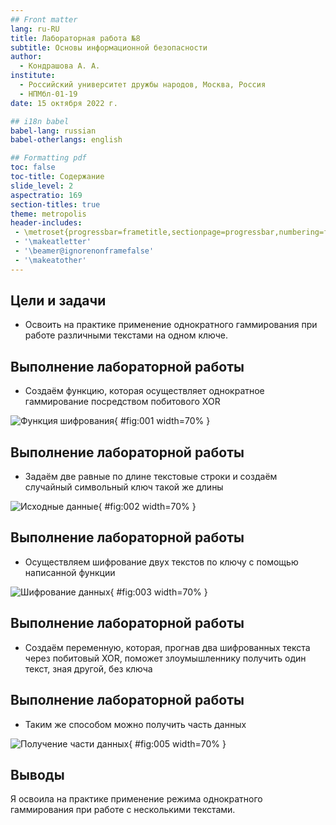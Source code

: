 ```yaml
---
## Front matter
lang: ru-RU
title: Лабораторная работа №8
subtitle: Основы информационной безопасности
author:
  - Кондрашова А. А.
institute:
  - Российский университет дружбы народов, Москва, Россия
  - НПМбл-01-19
date: 15 октября 2022 г.

## i18n babel
babel-lang: russian
babel-otherlangs: english

## Formatting pdf
toc: false
toc-title: Содержание
slide_level: 2
aspectratio: 169
section-titles: true
theme: metropolis
header-includes:
 - \metroset{progressbar=frametitle,sectionpage=progressbar,numbering=fraction}
 - '\makeatletter'
 - '\beamer@ignorenonframefalse'
 - '\makeatother'
---
```


## Цели и задачи

- Освоить на практике применение однократного гаммирования при работе различными текстами на одном ключе.

## Выполнение лабораторной работы 

- Cоздаём функцию, которая осуществляет однократное гаммирование посредством побитового XOR 

![Функция шифрования](image/01.png){ #fig:001 width=70% }

## Выполнение лабораторной работы 

- Задаём две равные по длине текстовые строки и создаём случайный символьный ключ такой же длины

![Исходные данные](image/02.png){ #fig:002 width=70% }

## Выполнение лабораторной работы 

- Осуществляем шифрование двух текстов по ключу с помощью написанной функции 

![Шифрование данных](image/03.png){ #fig:003 width=70% }

## Выполнение лабораторной работы 

- Создаём переменную, которая, прогнав два шифрованных текста через побитовый XOR, поможет злоумышленнику получить один текст, зная другой, без ключа 

## Выполнение лабораторной работы 

- Таким же способом можно получить часть данных

![Получение части данных](image/05.png){ #fig:005 width=70% }

## Выводы

Я освоила на практике применение режима однократного гаммирования при работе с несколькими текстами.

